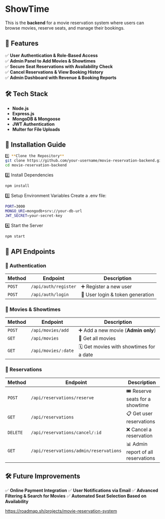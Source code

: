 # ShowTime

This is the **backend** for a movie reservation system where users can browse movies, reserve seats, and manage their bookings.

## 🚀 Features
✅ **User Authentication & Role-Based Access**  
✅ **Admin Panel to Add Movies & Showtimes**  
✅ **Secure Seat Reservations with Availability Check**  
✅ **Cancel Reservations & View Booking History**  
✅ **Admin Dashboard with Revenue & Booking Reports**  

## 🛠️ Tech Stack
- **Node.js**
- **Express.js**
- **MongoDB & Mongoose**
- **JWT Authentication**
- **Multer for File Uploads**

## 📌 Installation Guide
```bash
1️⃣ **Clone the Repository**
git clone https://github.com/your-username/movie-reservation-backend.git
cd movie-reservation-backend
```
2️⃣ Install Dependencies
```bash
npm install
```
3️⃣ Setup Environment Variables Create a .env file:
```bash
PORT=3000
MONGO_URI=mongodb+srv://your-db-url
JWT_SECRET=your-secret-key
```
4️⃣ Start the Server
```bash
npm start
```
## 🎯 API Endpoints
### 🔹 Authentication
| **Method** | **Endpoint**          | **Description**               |
|------------|-----------------------|-------------------------------|
| `POST`     | `/api/auth/register`  | ➕ Register a new user         |
| `POST`     | `/api/auth/login`     | 🔑 User login & token generation |

### 🔹 Movies & Showtimes
| **Method** | **Endpoint**          | **Description**                       |
|------------|-----------------------|---------------------------------------|
| `POST`     | `/api/movies/add`     | ➕ Add a new movie (**Admin only**)   |
| `GET`      | `/api/movies`         | 🎥 Get all movies                    |
| `GET`      | `/api/movies/:date`   | 🗓️ Get movies with showtimes for a date |

### 🔹 Reservations
| **Method** | **Endpoint**                             | **Description**                              |
|------------|------------------------------------------|----------------------------------------------|
| `POST`     | `/api/reservations/reserve`              | 🎟️ Reserve seats for a showtime              |
| `GET`      | `/api/reservations`                      | 📋 Get user reservations                     |
| `DELETE`   | `/api/reservations/cancel/:id`           | ❌ Cancel a reservation                      |
| `GET`      | `/api/reservations/admin/reservations`   | 📊 Admin report of all reservations          |

## 🛠️ Future Improvements
✅ **Online Payment Integration**
✅ **User Notifications via Email**
✅ **Advanced Filtering & Search for Movies**
✅ **Automated Seat Selection Based on Availability**

https://roadmap.sh/projects/movie-reservation-system
